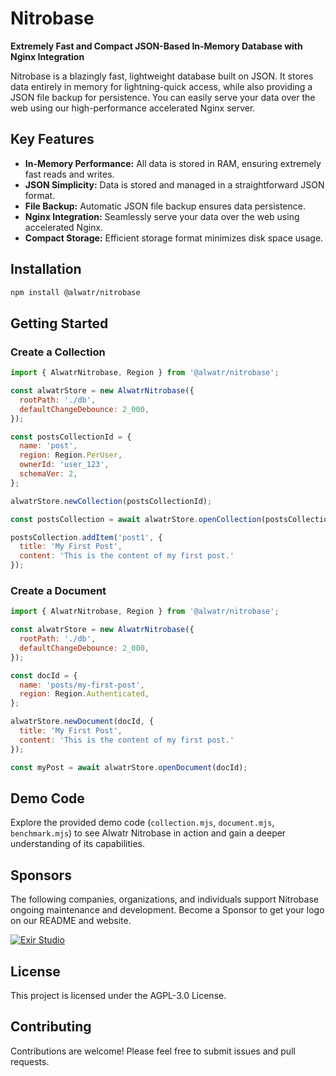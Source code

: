 # Nitrobase

**Extremely Fast and Compact JSON-Based In-Memory Database with Nginx Integration**

Nitrobase is a blazingly fast, lightweight database built on JSON. It stores data entirely in memory for lightning-quick access, while also providing a JSON file backup for persistence. You can easily serve your data over the web using our high-performance accelerated Nginx server.

## Key Features

* **In-Memory Performance:** All data is stored in RAM, ensuring extremely fast reads and writes.
* **JSON Simplicity:** Data is stored and managed in a straightforward JSON format.
* **File Backup:** Automatic JSON file backup ensures data persistence.
* **Nginx Integration:** Seamlessly serve your data over the web using accelerated Nginx.
* **Compact Storage:** Efficient storage format minimizes disk space usage.

## Installation

```bash
npm install @alwatr/nitrobase
```

## Getting Started

### Create a Collection

```js
import { AlwatrNitrobase, Region } from '@alwatr/nitrobase';

const alwatrStore = new AlwatrNitrobase({
  rootPath: './db',
  defaultChangeDebounce: 2_000, 
});

const postsCollectionId = {
  name: 'post',
  region: Region.PerUser,
  ownerId: 'user_123',
  schemaVer: 2,
};

alwatrStore.newCollection(postsCollectionId);

const postsCollection = await alwatrStore.openCollection(postsCollectionId);

postsCollection.addItem('post1', {
  title: 'My First Post',
  content: 'This is the content of my first post.'
});
```

### Create a Document

```js
import { AlwatrNitrobase, Region } from '@alwatr/nitrobase';

const alwatrStore = new AlwatrNitrobase({
  rootPath: './db',
  defaultChangeDebounce: 2_000, 
});

const docId = {
  name: 'posts/my-first-post',
  region: Region.Authenticated,
};

alwatrStore.newDocument(docId, {
  title: 'My First Post',
  content: 'This is the content of my first post.'
});

const myPost = await alwatrStore.openDocument(docId);
```

## Demo Code

Explore the provided demo code (`collection.mjs`, `document.mjs`, `benchmark.mjs`) to see Alwatr Nitrobase in action and gain a deeper understanding of its capabilities.

## Sponsors

The following companies, organizations, and individuals support Nitrobase ongoing maintenance and development. Become a Sponsor to get your logo on our README and website.

[![Exir Studio](https://avatars.githubusercontent.com/u/181194967?s=200&v=4)](https://exirstudio.com)

## License

This project is licensed under the AGPL-3.0 License.

## Contributing

Contributions are welcome! Please feel free to submit issues and pull requests.
